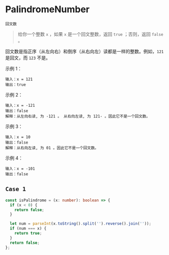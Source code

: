 # PalindromeNumber

`回文数`

> 给你一个整数 `x` ，如果 `x` 是一个回文整数，返回 `true` ；否则，返回 `false` 。

回文数是指正序（从左向右）和倒序（从右向左）读都是一样的整数。例如，`121` 是回文，而 `123` 不是。

示例 1：

```text
输入：x = 121
输出：true
```

示例 2：

```text
输入：x = -121
输出：false
解释：从左向右读, 为 -121 。 从右向左读, 为 121- 。因此它不是一个回文数。
```

示例 3：

```text
输入：x = 10
输出：false
解释：从右向左读, 为 01 。因此它不是一个回文数。
```

示例 4：

```text
输入：x = -101
输出：false
```

## `Case 1`

```ts
const isPalindrome = (x: number): boolean => {
  if (x < 0) {
    return false;
  }

  let num = parseInt(x.toString().split('').reverse().join(''));
  if (num === x) {
    return true;
  }
  return false;
};
```
